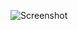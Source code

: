 ![Screenshot](https://raw.githubusercontent.com/Cryakl/Ultimate-RAT-Collection/refs/heads/main/Gh0stRat/Hunting%20Bitches%20V1.0/Screenshot.png)
